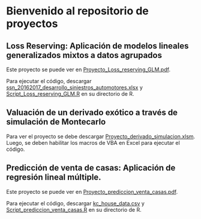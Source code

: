 # Bienvenido al repositorio de proyectos
## Loss Reserving: Aplicación de modelos lineales generalizados mixtos a datos agrupados

Este proyecto se puede ver en [Proyecto_Loss_reserving_GLM.pdf](https://github.com/augustod-prieto/projects/blob/aaf2ddb39961cff402519f8ed7b3c69c761642df/Proyecto_Loss_reserving_GLM.pdf).

Para ejecutar el código, descargar [ssn_20162017_desarrollo_siniestros_automotores.xlsx](https://github.com/augustod-prieto/projects/blob/aaf2ddb39961cff402519f8ed7b3c69c761642df/ssn_20162017_desarrollo_siniestros_automotores.xlsx) y [Script_Loss_reserving_GLM.R](https://github.com/augustod-prieto/projects/blob/aaf2ddb39961cff402519f8ed7b3c69c761642df/Script_Loss_reserving_GLM.R) en su directorio de R.

## Valuación de un derivado exótico a través de simulación de Montecarlo

Para ver el proyecto se debe descargar [Proyecto_derivado_simulacion.xlsm](https://github.com/augustod-prieto/projects/blob/aaf2ddb39961cff402519f8ed7b3c69c761642df/Proyecto_derivado_simulacion.xlsm). Luego, se deben habilitar los macros de VBA en Excel para ejecutar el código.

## Predicción de venta de casas: Aplicación de regresión lineal múltiple.

Este proyecto se puede ver en [Proyecto_prediccion_venta_casas.pdf](https://github.com/augustod-prieto/projects/blob/aaf2ddb39961cff402519f8ed7b3c69c761642df/Proyecto_prediccion_venta_casas.pdf).

Para ejecutar el código, descargar [kc_house_data.csv](https://github.com/augustod-prieto/projects/blob/aaf2ddb39961cff402519f8ed7b3c69c761642df/kc_house_data.csv) y [Script_prediccion_venta_casas.R](https://github.com/augustod-prieto/projects/blob/aaf2ddb39961cff402519f8ed7b3c69c761642df/Script_prediccion_venta_casas.R) en su directorio de R.
